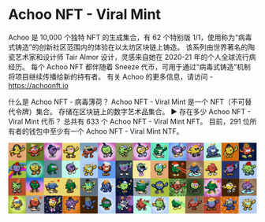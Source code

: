 # Achoo NFT - Viral Mint

Achoo 是 10,000 个独特 NFT 的生成集合，有 62 个特别版 1/1，使用称为“病毒式铸造”的创新社区范围内的体验在以太坊区块链上铸造。 该系列由世界著名的陶瓷艺术家和设计师 Tair Almor 设计，灵感来自她在 2020-21 年的个人全球流行病经历。 每个 Achoo NFT 都伴随着 Sneeze 代币，可用于通过“病毒式铸造”机制将项目继续传播给新的持有者。 有关 Achoo 的更多信息，请访问 - https://achoonft.io

什么是 Achoo NFT - 病毒薄荷？
Achoo NFT - Viral Mint 是一个 NFT（不可替代令牌）集合。 存储在区块链上的数字艺术品集合。
▶ 存在多少 Achoo NFT - Viral Mint 代币？
总共有 633 个 Achoo NFT - Viral Mint NFT。 目前，291 位所有者的钱包中至少有一个 Achoo NFT - Viral Mint NTF。

![unnamed](unnamed.png)


